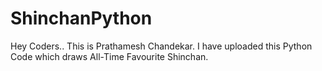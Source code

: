 # ShinchanPython
Hey Coders..
This is Prathamesh Chandekar.
I have uploaded this Python Code which draws All-Time Favourite Shinchan.
